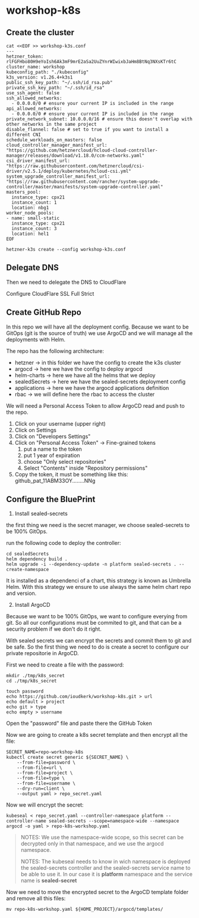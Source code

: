 # workshop-k8s

## Create the cluster

```
cat <<EOF >> workshop-k3s.conf
---
hetzner_token: rlFGFHbo80H9eYoIsh6Ak3mF9mrE2aSa2UuZYnrWIwixbJaHm8BtNq3NXsKTr6tC
cluster_name: workshop
kubeconfig_path: "./kubeconfig"
k3s_version: v1.26.4+k3s1
public_ssh_key_path: "~/.ssh/id_rsa.pub"
private_ssh_key_path: "~/.ssh/id_rsa"
use_ssh_agent: false 
ssh_allowed_networks:
  - 0.0.0.0/0 # ensure your current IP is included in the range
api_allowed_networks:
  - 0.0.0.0/0 # ensure your current IP is included in the range
private_network_subnet: 10.0.0.0/16 # ensure this doesn't overlap with other networks in the same project
disable_flannel: false # set to true if you want to install a different CNI
schedule_workloads_on_masters: false
cloud_controller_manager_manifest_url: "https://github.com/hetznercloud/hcloud-cloud-controller-manager/releases/download/v1.18.0/ccm-networks.yaml"
csi_driver_manifest_url: "https://raw.githubusercontent.com/hetznercloud/csi-driver/v2.5.1/deploy/kubernetes/hcloud-csi.yml"
system_upgrade_controller_manifest_url: "https://raw.githubusercontent.com/rancher/system-upgrade-controller/master/manifests/system-upgrade-controller.yaml"
masters_pool:
  instance_type: cpx21
  instance_count: 1
  location: nbg1
worker_node_pools:
- name: small-static
  instance_type: cpx21
  instance_count: 3
  location: hel1
EOF

hetzner-k3s create --config workshop-k3s.conf
```

## Delegate DNS
Then we need to delegate the DNS to CloudFlare

Configure CloudFlare SSL Full Strict

## Create GitHub Repo

In this repo we will have all the deployment config. Because we want to be GitOps (git is the source of truth) we use ArgoCD and we will manage all the deployments with Helm.

The repo has the following architecture:

- hetzner -> in this folder we have the config to create the k3s cluster
- argocd -> here we have the config to deploy argocd
- helm-charts -> here we have all the helms that we deploy
- sealedSecrets -> here we have the sealed-secrets deployment config
- applications -> here we have the argocd applications definition
- rbac -> we will define here the rbac to access the cluster

We will need a Personal Access Token to allow ArgoCD read and push to the repo. 

1. Click on your username (upper right)
2. Click on Settings
3. Click on "Developers Settings"
4. Click on "Personal Access Token" -> Fine-grained tokens
   1. put a name to the token
   2. put 1 year of expiration
   3. choose "Only select repositories"
   4. Select "Contents" inside "Repository permissions"
5. Copy the token, it must be something like this: github_pat_11ABM33OY........NNg

## Configure the BluePrint

1. Install sealed-secrets

the first thing we need is the secret manager, we choose sealed-secrets to be 100% GitOps. 

run the following code to deploy the controller:

```
cd sealedSecrets
helm dependency build .
helm upgrade -i --dependency-update -n platform sealed-secrets . --create-namespace
```

It is installed as a dependenci of a chart, this strategy is known as Umbrella Helm. With this strategy we ensure to use always the same helm chart repo and version.

2. Install ArgoCD

Because we want to be 100% GitOps, we want to configure everying from git. So all our configurations must be commited to git, and that can be a security problem if we don't do it right.

With sealed secrets we can encrypt the secrets and commit them to git and be safe. So the first thing we need to do is create a secret to configure our private repositorie in ArgoCD.

First we need to create a file with the password:

```
mkdir ./tmp/k8s_secret
cd ./tmp/k8s_secret
```

```
touch password
echo https://github.com/ioudkerk/workshop-k8s.git > url
echo default > project
echo git > type
echo empty > username
```

Open the "password" file and paste there the GitHub Token

Now we are going to create a k8s secret template and then encrypt all the file:

```
SECRET_NAME=repo-workshop-k8s
kubectl create secret generic ${SECRET_NAME} \
    --from-file=password \
    --from-file=url \
    --from-file=project \
    --from-file=type \
    --from-file=username \
    --dry-run=client \
    --output yaml > repo_secret.yaml
```

Now we will encrypt the secret:

```
kubeseal < repo_secret.yaml --controller-namespace platform --controller-name sealed-secrets --scope=namespace-wide --namespace argocd -o yaml > repo-k8s-workshop.yaml
```

> NOTES: We use the namespace-wide scope, so this secret can be decrypted only in that namespace, and we use the argocd namespace.
> 
> NOTES: The kubeseal needs to know in wich namespace is deployed the sealed-secrets controller and the sealed-secrets service name to be able to use it. In our case it is **platform** namespace and the service name is **sealed-secret**

Now we need to move the encrypted secret to the ArgoCD template folder and remove all this files:

```
mv repo-k8s-workshop.yaml ${HOME_PROJECT}/argocd/templates/
```